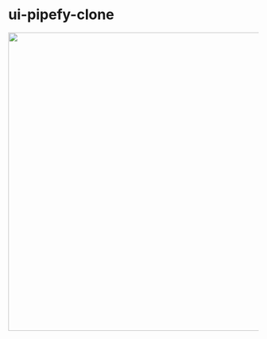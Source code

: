 # ui-pipefy-clone

<img src="https://barberimages2.s3.amazonaws.com/pipefy.png" height = "600" width = "1000" />


